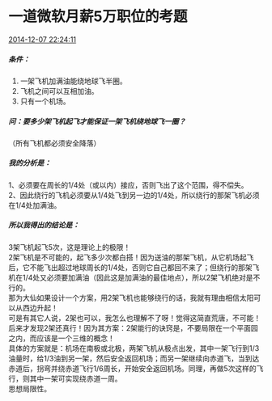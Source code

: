 # 一道微软月薪5万职位的考题
 [2014-12-07 22:24:11](#data.create_time)<br>
##### 条件： 
1. 一架飞机加满油能绕地球飞半圈。 
2. 飞机之间可以互相加油。 
3. 只有一个机场。

##### 问：要多少架飞机起飞才能保证一架飞机绕地球飞一圈？ 
（所有飞机都必须安全降落） 
##### 我的分析是： 
1、必须要在周长的1/4处（或以内）接应，否则飞出了这个范围，得不偿失。 <br>
2、因此绕行的飞机必须要从1/4处飞到另一边的1/4处，所以绕行的那架飞机必须在1/4处加满油。<br>

##### 所以我得出的结论是： 
3架飞机起飞5次，这是理论上的极限！ <br>
2架飞机是不可能的，起飞多少次都白搭！因为送油的那架飞机，从它机场起飞后，它不能飞出超过地球周长的1/4处，否则它自己都回不来了；但绕行的那架飞机在1/4处又必须要加满油（因此这是加满油的最佳地点），所以2架飞机绝对是不行的。 <br>
那为大仙如果设计一个方案，用2架飞机也能够绕行的话，我就有理由相信太阳可以从西边升起！<br>
可是有其它人说，2架也可以，我怎么也理解不了呀！觉得这简直荒唐，不可能！后来才发现2架还真行！因为其方案：2架能行的诀窍是，不要局限在一个平面园之内，而应该是一个三维的概念！<br>
具体的方案就是：机场在南极或北极，两架飞机从极点出发，其中一架飞行到1/3油量时，给1/3油到另一架，然后安全返回机场；而另一架继续向赤道飞，当到达赤道后，拐弯并绕赤道飞行1/6周长，开始安全返回机场。同理，再做5次这样的飞行，则其中一架可实现绕赤道一周。<br>
思想局限性。 